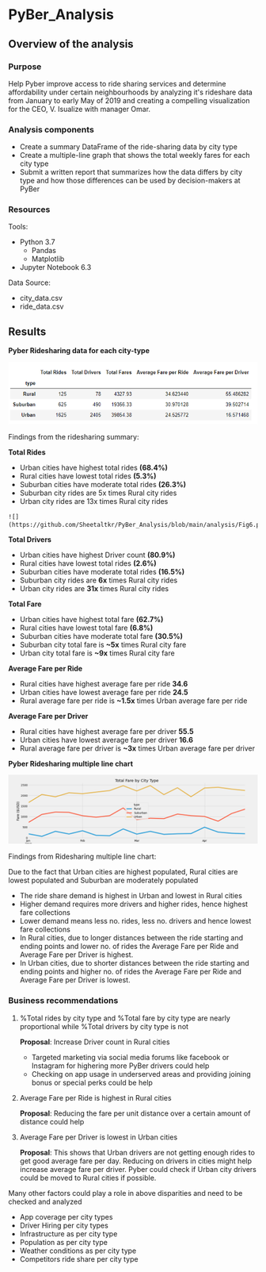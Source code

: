 # PyBer_Analysis

## Overview of the analysis

### Purpose 

Help Pyber improve access to ride sharing services and determine affordability under certain neighbourhoods by analyzing it's rideshare data from January to early May of 2019 
and creating a compelling visualization for the CEO, V. Isualize with manager Omar.

### Analysis components
- Create a summary DataFrame of the ride-sharing data by city type
- Create a multiple-line graph that shows the total weekly fares for each city type
- Submit a written report that summarizes how the data differs by city type and how those differences can be used by decision-makers at PyBer

### Resources
Tools:
- Python 3.7
  - Pandas
  - Matplotlib
- Jupyter Notebook 6.3

Data Source:
- city_data.csv
- ride_data.csv

## Results

   **Pyber Ridesharing data for each city-type**
  
  ![Summary DataFrame](https://github.com/Sheetaltkr/PyBer_Analysis/blob/main/analysis/Pyber_summary_dataframe.png)
  
  Findings from the ridesharing summary:
  
   **Total Rides**
   
   -   Urban cities have highest total rides **(68.4%)** 
   -   Rural cities have lowest total rides **(5.3%)**
   -   Suburban cities have moderate total rides **(26.3%)** 
   -   Suburban city rides are 5x times Rural city rides
   -   Urban city rides are 13x times Rural city rides
    
    ![](https://github.com/Sheetaltkr/PyBer_Analysis/blob/main/analysis/Fig6.png)
    
   **Total Drivers**
   
   -   Urban cities have highest Driver count **(80.9%)**
   -   Rural cities have lowest total rides **(2.6%)**
   -   Suburban cities have moderate total rides **(16.5%)** 
   -   Suburban city rides are **6x** times Rural city rides
   -   Urban city rides are **31x** times Rural city rides
   
   **Total Fare**
   
   -   Urban cities have highest total fare **(62.7%)** 
   -   Rural cities have lowest total fare **(6.8%)**
   -   Suburban cities have moderate total fare **(30.5%)** 
   -   Suburban city total fare is **~5x** times Rural city fare
   -   Urban city total fare is **~9x** times Rural city fare
  
   **Average Fare per Ride**
   
   -   Rural cities have highest average fare per ride **34.6**
   -   Urban cities have lowest average fare per ride **24.5**
   -   Rural average fare per ride is **~1.5x** times Urban average fare per ride


   **Average Fare per Driver**
   
   -   Rural cities have highest average fare per driver **55.5**
   -   Urban cities have lowest average fare per driver **16.6**
   -   Rural average fare per driver is **~3x** times Urban average fare per driver

 
  **Pyber Ridesharing multiple line chart**
  
  ![Pyber_fare_summary](https://github.com/Sheetaltkr/PyBer_Analysis/blob/main/analysis/Pyber_fare_summary.png)
  
  Findings from Ridesharing multiple line chart:
  
  Due to the fact that Urban cities are highest populated, Rural cities are lowest populated and Suburban are moderately populated 
   -   The ride share demand is highest in Urban and lowest in Rural cities
   -   Higher demand requires more drivers and higher rides, hence highest fare collections
   -   Lower demand means less no. rides, less no. drivers and hence lowest fare collections
   -   In Rural cities, due to longer distances between the ride starting and ending points and lower no. of rides the Average Fare per Ride and Average Fare per Driver is              highest.
   -   In Urban cities, due to shorter distances between the ride starting and ending points and higher no. of rides the Average Fare per Ride and Average Fare per Driver is            lowest. 


  ### Business recommendations
  
   1. %Total rides by city type and %Total fare by city type are nearly proportional while %Total drivers by city type is not
   
      **Proposal**:  Increase Driver count in Rural cities
   
      -  Targeted marketing via social media forums like facebook or Instagram for highering more PyBer drivers could help 
      -  Checking on app usage in underserved areas and providing joining bonus or special perks could be help
       
   2. Average Fare per Ride is highest in Rural cities
   
      **Proposal**:  Reducing the fare per unit distance over a certain amount of distance could help
   
   3. Average Fare per Driver is lowest in Urban cities
   
      **Proposal**:  This shows that Urban drivers are not getting enough rides to get good average fare per day. Reducing on drivers in cities might help increase average fare       per driver. Pyber could check if Urban city drivers could be moved to Rural cities if possible.
   
   Many other factors could play a role in above disparities and need to be checked and analyzed

   -    App coverage per city types
   -    Driver Hiring per city types
   -    Infrastructure as per city type
   -    Population as per city type
   -    Weather conditions as per city type
   -    Competitors ride share per city type

   
   
